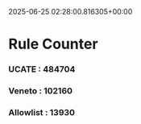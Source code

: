 2025-06-25 02:28:00.816305+00:00
# Rule Counter 
 ### UCATE : 484704

 ### Veneto : 102160

 ### Allowlist : 13930